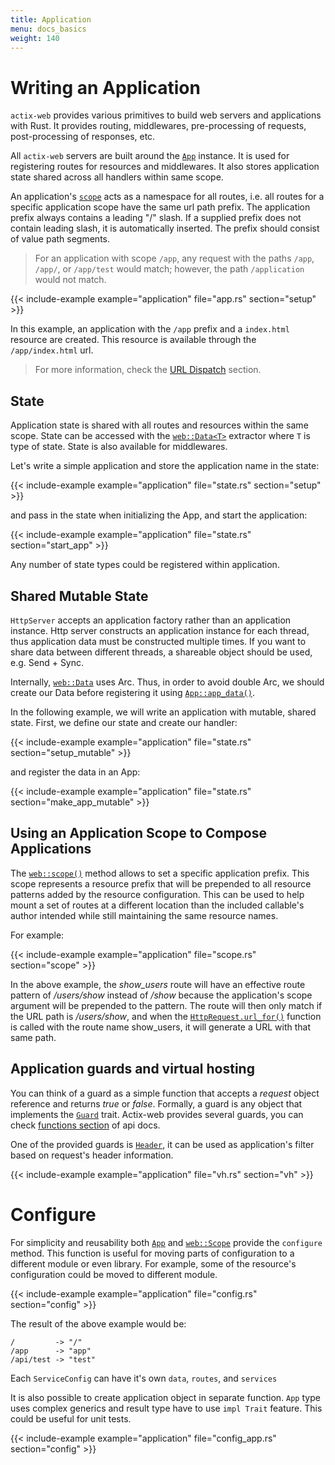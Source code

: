 ```yaml
---
title: Application
menu: docs_basics
weight: 140
---
```


# Writing an Application

`actix-web` provides various primitives to build web servers and applications with Rust.
It provides routing, middlewares, pre-processing of requests, post-processing of
responses, etc.

All `actix-web` servers are built around the [`App`][app] instance.  It is used for
registering routes for resources and middlewares.  It also stores application
state shared across all handlers within same scope.

An application's [`scope`][scope] acts as a namespace for all routes, i.e. all routes for a
specific application scope have the same url path prefix. The application prefix always
contains a leading "/" slash.  If a supplied prefix does not contain leading slash,
it is automatically inserted.  The prefix should consist of value path segments.

> For an application with scope `/app`,
> any request with the paths `/app`, `/app/`, or `/app/test` would match;
> however, the path `/application` would not match.

{{< include-example example="application" file="app.rs" section="setup" >}}

In this example, an application with the `/app` prefix and a `index.html` resource
are created. This resource is available through the `/app/index.html` url.

> For more information, check the [URL Dispatch][usingappprefix] section.

## State

Application state is shared with all routes and resources within the same scope. State
can be accessed with the [`web::Data<T>`][data] extractor where `T` is type of state. State is
also available for middlewares.

Let's write a simple application and store the application name in the state:

{{< include-example example="application" file="state.rs" section="setup" >}}

and pass in the state when initializing the App, and start the application:

{{< include-example example="application" file="state.rs" section="start_app" >}}

Any number of state types could be registered within application.

## Shared Mutable State

`HttpServer` accepts an application factory rather than an application instance.
Http server constructs an application instance for each thread, thus application data must be
constructed multiple times. If you want to share data between different threads, a shareable
object should be used, e.g. Send + Sync.

Internally, [`web::Data`][data] uses Arc. Thus, in order to avoid double Arc, we should create our Data before registering it using [`App::app_data()`][appdata].

In the following example, we will write an application with mutable, shared state. First, we define our state and create our handler:

{{< include-example example="application" file="state.rs" section="setup_mutable" >}}

and register the data in an App:

{{< include-example example="application" file="state.rs" section="make_app_mutable" >}}

## Using an Application Scope to Compose Applications

The [`web::scope()`][webscope] method allows to set a specific application prefix.  This scope represents
a resource prefix that will be prepended to all resource patterns added by the resource
configuration. This can be used to help mount a set of routes at a different location
than the included callable's author intended while still maintaining the same resource names.

For example:

{{< include-example example="application" file="scope.rs" section="scope" >}}

In the above example, the *show_users* route will have an effective route pattern of
*/users/show* instead of */show* because the application's scope argument will be prepended
to the pattern. The route will then only match if the URL path is */users/show*,
and when the [`HttpRequest.url_for()`][urlfor] function is called with the route name show_users,
it will generate a URL with that same path.

## Application guards and virtual hosting

You can think of a guard as a simple function that accepts a *request* object reference
and returns *true* or *false*. Formally, a guard is any object that implements the
[`Guard`][guardtrait] trait. Actix-web provides several guards, you can check
[functions section][guardfuncs] of api docs.

One of the provided guards is [`Header`][guardheader], it can be used as application's
filter based on request's header information.

{{< include-example example="application" file="vh.rs" section="vh" >}}

# Configure

For simplicity and reusability both [`App`][appconfig] and [`web::Scope`][webscopeconfig] provide the `configure` method.
This function is useful for moving parts of configuration to a different module or even
library. For example, some of the resource's configuration could be moved to different
module.

{{< include-example example="application" file="config.rs" section="config" >}}

The result of the above example would be:

```
/         -> "/"
/app      -> "app"
/api/test -> "test"
```
Each `ServiceConfig` can have it's own `data`, `routes`, and `services`

It is also possible to create application object in separate function.
`App` type uses complex generics and result type have to use `impl Trait` feature.
This could be useful for unit tests.

{{< include-example example="application" file="config_app.rs" section="config" >}}

[usingappprefix]: /docs/url-dispatch/index.html#using-an-application-prefix-to-compose-applications
[stateexample]: https://github.com/actix/examples/blob/master/state/src/main.rs
[guardtrait]: https://docs.rs/actix-web/2/actix_web/guard/trait.Guard.html
[guardfuncs]: https://docs.rs/actix-web/2/actix_web/guard/index.html#functions
[guardheader]: https://docs.rs/actix-web/2/actix_web/guard/fn.Header.html
[data]: https://docs.rs/actix-web/2/actix_web/web/struct.Data.html
[app]: https://docs.rs/actix-web/2/actix_web/struct.App.html
[appconfig]: https://docs.rs/actix-web/2/actix_web/struct.App.html#method.configure
[appdata]: https://docs.rs/actix-web/2/actix_web/struct.App.html#method.app_data
[scope]: https://docs.rs/actix-web/2/actix_web/struct.Scope.html
[webscopeconfig]: https://docs.rs/actix-web/2/actix_web/struct.Scope.html#method.configure
[webscope]: https://docs.rs/actix-web/2/actix_web/web/fn.scope.html
[urlfor]: https://docs.rs/actix-web/2/actix_web/struct.HttpRequest.html#method.url_for
